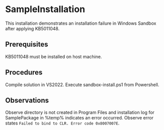 # SampleInstallation

This installation demonstrates an installation failure in Windows Sandbox after applying KB5011048.

## Prerequisites

KB5011048 must be installed on host machine.

## Procedures

Compile solution in VS2022.
Execute sandbox-install.ps1 from Powershell.

## Observations

Observe directory is not created in Program Files and installation log for SamplePackage in %temp% indicates an error occurred. Observe error states `Failed to bind to CLR. Error code 0x8007007E`.

